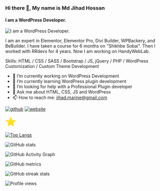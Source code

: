 ### Hi there 👋, My name is Md Jihad Hossan
#### I am a WordPress Developer.
![I am a WordPress Developer.](https://jihaddev.com/portfolio/wp-content/uploads/2022/08/rsz_blue_modern_company_profile.png)

I am an expert in Elementor, Elementor Pro, Divi Builder, WPBackery, and BeBuilder. I have taken a course for 6 months on "Shikhbe Sobai". Then I worked with RRdevs for 4 years. Now I am working on HandyWebLab.

Skills: HTML / CSS / SASS / Bootstrap / JS, jQuery / PHP / WordPress Customization / Custom Theme Development

- 🔭 I’m currently working on WordPress Development 
- 🌱 I’m currently learning WordPress plugin development  
- 🤔 I’m looking for help with a Professional Plugin developer  
- 💬 Ask me about HTML, CSS, JS and WordPress 
- 📫 How to reach me: jihad.marine@gmail.com 


[<img src='https://cdn.jsdelivr.net/npm/simple-icons@3.0.1/icons/github.svg' alt='github' height='40'>](https://github.com/Jihad-hossan)  [<img src='https://cdn.jsdelivr.net/npm/simple-icons@3.0.1/icons/icloud.svg' alt='website' height='40'>](jihaddev.com/portfolio)  

<a href='https://stars.github.com/'><img src='https://raw.githubusercontent.com/acervenky/animated-github-badges/master/assets/starbadge.gif' width='35' height='35'></a> 

[![Top Langs](https://github-readme-stats.vercel.app/api/top-langs/?username=Jihad-hossan)](https://github.com/anuraghazra/github-readme-stats)

![GitHub stats](https://github-readme-stats.vercel.app/api?username=Jihad-hossan&show_icons=true)  

![GitHub Activity Graph](https://activity-graph.herokuapp.com/graph?username=Jihad-hossan)  

![GitHub metrics](https://metrics.lecoq.io/Jihad-hossan)  

![GitHub streak stats](https://github-readme-streak-stats.herokuapp.com/?user=Jihad-hossan)  

![Profile views](https://gpvc.arturio.dev/Jihad-hossan)  
